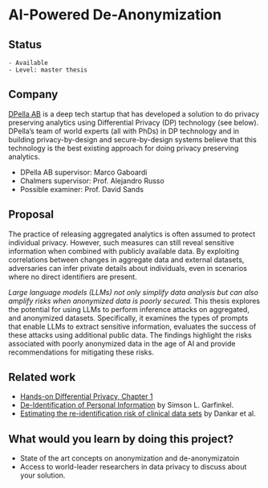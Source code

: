 # AI-Powered De-Anonymization

## Status 

    - Available
    - Level: master thesis 

## Company 

[DPella AB](www.dpella.io) is a deep tech startup that has developed a solution
to do privacy preserving analytics using Differential Privacy (DP) technology
(see below). DPella’s team of world experts (all with PhDs) in DP technology and
in building privacy-by-design and secure-by-design systems believe that this
technology is the best existing approach for doing privacy preserving analytics.  

- DPella AB supervisor: Marco Gaboardi  
- Chalmers supervisor: Prof. Alejandro Russo
- Possible examiner: Prof. David Sands

## Proposal 

The practice of releasing aggregated analytics is often assumed to protect
individual privacy. However, such measures can still reveal sensitive
information when combined with publicly available data. By exploiting
correlations between changes in aggregate data and external datasets,
adversaries can infer private details about individuals, even in scenarios
where no direct identifiers are present.

*Large language models (LLMs) not only simplify data analysis but can also amplify
risks when anonymized data is poorly secured.* This thesis explores the
potential for using LLMs to perform inference attacks on aggregated, and
anonymized datasets. Specifically, it examines the types of prompts that enable
LLMs to extract sensitive information, evaluates the success of these attacks
using additional public data. The findings highlight the risks associated with
poorly anonymized data in the age of AI and provide recommendations for
mitigating these risks.


## Related work 

- [Hands-on Differential Privacy, Chapter 1](https://www.oreilly.com/library/view/hands-on-differential-privacy/9781492097730/) 
- [De-Identification of Personal Information](https://nvlpubs.nist.gov/nistpubs/ir/2015/NIST.IR.8053.pdf) by Simson L. Garfinkel.
- [Estimating the re-identification risk of clinical data sets](https://bmcmedinformdecismak.biomedcentral.com/articles/10.1186/1472-6947-12-66) by Dankar et al. 

## What would you learn by doing this project? 

- State of the art concepts on anonymization and de-anonymizatoin 
- Access to world-leader researchers in data privacy to discuss about your
solution.


